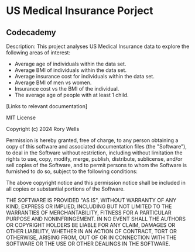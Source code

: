 # US Medical Insurance Porject
## Codecademy

Description: This project analyses US Medical Insurance data to explore the following areas of interest:
+ Average age of individuals within the data set.
+ Average BMI of individuals within the data set.
+ Average insurance cost for individuals within the data set.
+ Average BMI of men vs women.
+ Insurance cost vs the BMI of the individual.
+ The average age of people with at least 1 child.

[Links to relevant documentation]

MIT License

Copyright (c) 2024 Rory Wells

Permission is hereby granted, free of charge, to any person obtaining a copy
of this software and associated documentation files (the "Software"), to deal
in the Software without restriction, including without limitation the rights
to use, copy, modify, merge, publish, distribute, sublicense, and/or sell
copies of the Software, and to permit persons to whom the Software is
furnished to do so, subject to the following conditions:

The above copyright notice and this permission notice shall be included in all
copies or substantial portions of the Software.

THE SOFTWARE IS PROVIDED "AS IS", WITHOUT WARRANTY OF ANY KIND, EXPRESS OR
IMPLIED, INCLUDING BUT NOT LIMITED TO THE WARRANTIES OF MERCHANTABILITY,
FITNESS FOR A PARTICULAR PURPOSE AND NONINFRINGEMENT. IN NO EVENT SHALL THE
AUTHORS OR COPYRIGHT HOLDERS BE LIABLE FOR ANY CLAIM, DAMAGES OR OTHER
LIABILITY, WHETHER IN AN ACTION OF CONTRACT, TORT OR OTHERWISE, ARISING FROM,
OUT OF OR IN CONNECTION WITH THE SOFTWARE OR THE USE OR OTHER DEALINGS IN THE
SOFTWARE.
